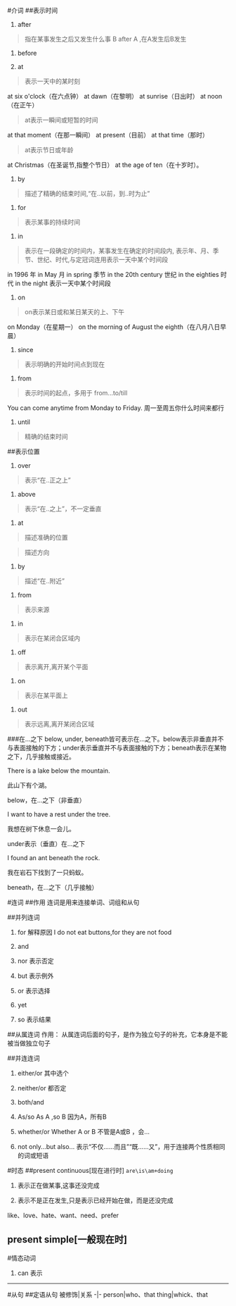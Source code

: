 #介词
##表示时间
1. after
>指在某事发生之后又发生什么事
B after A ,在A发生后B发生

1. before

1. at
>表示一天中的某时刻  

at six o'clock（在六点钟）
at dawn（在黎明）
at sunrise（日出时）
at noon（在正午）

> at表示一瞬间或短暂的时间

at that moment（在那一瞬间）
at present（目前）
at that time（那时）

>at表示节日或年龄

at Christmas（在圣诞节,指整个节日）
at the age of ten（在十岁时）。

1. by
>描述了精确的结束时间,“在..以前，到..时为止”

1. for
>表示某事的持续时间

1. in
>表示在一段确定的时间内，某事发生在确定的时间段内,
表示年、月、季节、世纪、时代,与定冠词连用表示一天中某个时间段

in 1996     年
in May      月
in spring   季节
in the 20th century 世纪
in the eighties  时代
in the night  表示一天中某个时间段
1. on
>on表示某日或和某日某天的上、下午

on Monday（在星期一）
on the morning of August the eighth（在八月八日早晨）

1. since
>表示明确的开始时间点到现在

1. from
> 表示时间的起点，多用于 from...to/till

You can come anytime from Monday to Friday. 周一至周五你什么时间来都行


1. until
>精确的结束时间

##表示位置
1. over
>表示“在..正之上”


1. above
>表示“在..之上”，不一定垂直

1. at
>描述准确的位置

>描述方向


1. by
>描述“在..附近”

1. from
>表示来源

1. in
>表示在某闭合区域内


1. off
>表示离开,离开某个平面

1. on
>表示在某平面上

1. out
>表示远离,离开某闭合区域

###在...之下
below, under, beneath皆可表示在…之下。below表示非垂直并不与表面接触的下方；under表示垂直并不与表面接触的下方；beneath表示在某物之下，几乎接触或接近。

There is a lake below the mountain.

此山下有个湖。

below，在…之下（非垂直）

I want to have a rest under the tree.

我想在树下休息一会儿。

under表示（垂直）在…之下

I found an ant beneath the rock.

我在岩石下找到了一只蚂蚁。

beneath，在…之下（几乎接触）

#连词
##作用
连词是用来连接单词、词组和从句

##并列连词
1. for
解释原因
I do not eat buttons,for they are not food

1. and

1. nor
表示否定

1. but
表示例外

1. or
表示选择

1. yet

1. so
表示结果


##从属连词
作用：
从属连词后面的句子，是作为独立句子的补充，它本身是不能被当做独立句子


##并连连词

1. either/or
其中选个

1. neither/or
都否定

1. both/and

1. As/so
As A ,so B  因为A，所有B

1. whether/or
Whether A or B 不管是A或B ，会...

1. not only...but also...
表示“不仅……而且”“既……又”，用于连接两个性质相同的词或短语



#时态
##present continuous[现在进行时]
``are\is\am+doing``
1. 表示正在做某事,这事还没完成

1. 表示不是正在发生,只是表示已经开始在做，而是还没完成

like、love、hate、want、need、prefer


## present simple[一般现在时]



#情态动词
1. can
表示


---
#从句
##定语从句
被修饰|关系
-|-
person|who、that
thing|whick、that

